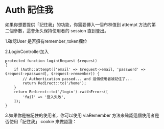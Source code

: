 # Auth  記住我

如果你想要提供「記住我」的功能，你需要傳入一個布林值到 attempt 方法的第二個參數，這會永久保持使用者的 session 直到登出。

1.確認User 是否擁有remember\_token欄位

2.LoginController加入

```
protected function login(Request $request)
{
    if (Auth::attempt(['email' => $request->email, 'password' => $request->password], $request->remember)) {
        // Authentication passed... and 這個使用者被記住了...
        return Redirect::to('/home');
    }
    return Redirect::to('/login')->withErrors([
        'fail' => '登入失敗',
    ]);
}
```

3.如果你是被記住的使用者，你可以使用 viaRemember 方法來確認這個使用者是否使用「記住我」 cookie 來做認證：





